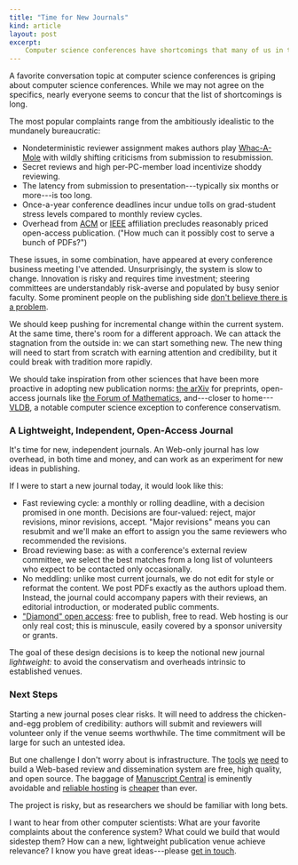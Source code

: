```yaml
---
title: "Time for New Journals"
kind: article
layout: post
excerpt:
    Computer science conferences have shortcomings that many of us in the community are motivated to solve. One alternative to reforming conferences incrementally is to start alternative venues. New, lightweight, open-access journals could provide a proving ground for publishing-model ideas. It's a risky prospect, but it's a risk worth taking.
---
```

A favorite conversation topic at computer science conferences is griping about computer science conferences. While we may not agree on the specifics, nearly everyone seems to concur that the list of shortcomings is long.

The most popular complaints range from the ambitiously idealistic to the mundanely bureaucratic:

* Nondeterministic reviewer assignment makes authors play [Whac-A-Mole][wam] with wildly shifting criticisms from submission to resubmission.
* Secret reviews and high per-PC-member load incentivize shoddy reviewing.
* The latency from submission to presentation---typically six months or more---is too long.
* Once-a-year conference deadlines incur undue tolls on grad-student stress levels compared to monthly review cycles.
* Overhead from [ACM][] or [IEEE][] affiliation precludes reasonably priced open-access publication. ("How much can it possibly cost to serve a bunch of PDFs?")

[acm]: http://www.acm.org
[ieee]: http://www.ieee.org/index.html
[wam]: http://en.wikipedia.org/wiki/Whac-A-Mole#Colloquial_usage

These issues, in some combination, have appeared at every conference business meeting I've attended. Unsurprisingly, the system is slow to change. Innovation is risky and requires time investment; steering committees are understandably risk-averse and populated by busy senior faculty. Some prominent people on the publishing side [don't believe there is a problem][vardioa].

[vardioa]: http://cacm.acm.org/magazines/2014/8/177025-openism-ipism-fundamentalism-and-pragmatism/fulltext

We should keep pushing for incremental change within the current system. At the same time, there's room for a different approach. We can attack the stagnation from the outside in: we can start something new. The new thing will need to start from scratch with earning attention and credibility, but it could break with tradition more rapidly.

We should take inspiration from other sciences that have been more proactive in adopting new publication norms: [the arXiv][arxiv] for preprints, open-access journals like [the Forum of Mathematics][forum], and---closer to home---[VLDB][], a notable computer science exception to conference conservatism.

[arxiv]: http://arxiv.org
[forum]: http://journals.cambridge.org/forumofmathematics
[vldb]: http://www.vldb.org

### A Lightweight, Independent, Open-Access Journal

It's time for new, independent journals. An Web-only journal has low overhead, in both time and money, and can work as an experiment for new ideas in publishing.

If I were to start a new journal today, it would look like this:

* Fast reviewing cycle: a monthly or rolling deadline, with a decision promised in one month. Decisions are four-valued: reject, major revisions, minor revisions, accept. "Major revisions" means you can resubmit and we'll make an effort to assign you the same reviewers who recommended the revisions.
* Broad reviewing base: as with a conference's external review committee, we select the best matches from a long list of volunteers who expect to be contacted only occasionally.
* No meddling: unlike most current journals, we do not edit for style or reformat the content. We post PDFs exactly as the authors upload them. Instead, the journal could accompany papers with their reviews, an editorial introduction, or moderated public comments.
* ["Diamond" open access][diamond]: free to publish, free to read. Web hosting is our only real cost; this is minuscule, easily covered by a sponsor university or grants.

[diamond]: https://gowers.wordpress.com/2013/01/16/why-ive-also-joined-the-good-guys/

The goal of these design decisions is to keep the notional new journal *lightweight:* to avoid the conservatism and overheads intrinsic to established venues.

###  Next Steps

Starting a new journal poses clear risks. It will need to address the chicken-and-egg problem of credibility: authors will submit and reviewers will volunteer only if the venue seems worthwhile. The time commitment will be large for such an untested idea.

But one challenge I don't worry about is infrastructure. The [tools][github] [we][jekyll] [need][s3] to build a Web-based review and dissemination system are free, high quality, and open source. The baggage of [Manuscript Central][mc] is eminently avoidable and [reliable hosting][s3] is [cheaper][do] than ever.

[github]: https://github.com
[jekyll]: http://jekyllrb.com
[s3]: https://aws.amazon.com/s3/
[mc]: https://mc.manuscriptcentral.com/
[do]: https://www.digitalocean.com

The project is risky, but as researchers we should be familiar with long bets.

I want to hear from other computer scientists: What are your favorite complaints about the conference system? What could we build that would sidestep them? How can a new, lightweight publication venue achieve relevance? I know you have great ideas---please [get in touch][email].

[email]: mailto:asampson@cs.washington.edu
